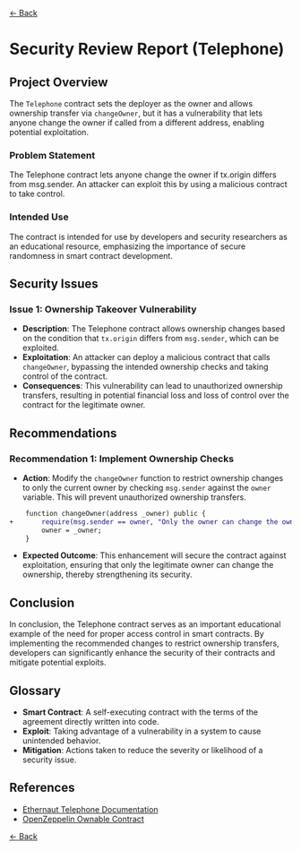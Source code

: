 [<- Back](../../README.md)

# Security Review Report (Telephone)

## Project Overview
The `Telephone` contract sets the deployer as the owner and allows ownership transfer via `changeOwner`, but it has a vulnerability that lets anyone change the owner if called from a different address, enabling potential exploitation.

### Problem Statement
The Telephone contract lets anyone change the owner if tx.origin differs from msg.sender. An attacker can exploit this by using a malicious contract to take control.

### Intended Use
The contract is intended for use by developers and security researchers as an educational resource, emphasizing the importance of secure randomness in smart contract development.

## Security Issues

### Issue 1: Ownership Takeover Vulnerability
- **Description**: The Telephone contract allows ownership changes based on the condition that `tx.origin` differs from `msg.sender`, which can be exploited.
- **Exploitation**: An attacker can deploy a malicious contract that calls `changeOwner`, bypassing the intended ownership checks and taking control of the contract.
- **Consequences**: This vulnerability can lead to unauthorized ownership transfers, resulting in potential financial loss and loss of control over the contract for the legitimate owner.

## Recommendations

### Recommendation 1: Implement Ownership Checks
- **Action**: Modify the `changeOwner` function to restrict ownership changes to only the current owner by checking `msg.sender` against the `owner` variable. This will prevent unauthorized ownership transfers.

```diff
    function changeOwner(address _owner) public {
+       require(msg.sender == owner, "Only the owner can change the owner");
        owner = _owner;
    }
```

- **Expected Outcome**: This enhancement will secure the contract against exploitation, ensuring that only the legitimate owner can change the ownership, thereby strengthening its security.

## Conclusion
In conclusion, the Telephone contract serves as an important educational example of the need for proper access control in smart contracts. By implementing the recommended changes to restrict ownership transfers, developers can significantly enhance the security of their contracts and mitigate potential exploits.

## Glossary
- **Smart Contract**: A self-executing contract with the terms of the agreement directly written into code.
- **Exploit**: Taking advantage of a vulnerability in a system to cause unintended behavior.
- **Mitigation**: Actions taken to reduce the severity or likelihood of a security issue.

## References
- [Ethernaut Telephone Documentation](https://ethernaut.openzeppelin.com/level/4)
- [OpenZeppelin Ownable Contract](https://docs.openzeppelin.com/contracts/4.x/api/access#Ownable)

[<- Back](../../README.md)
